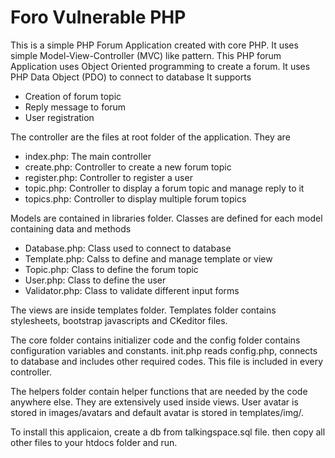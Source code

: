 # Foro Vulnerable PHP

This is a simple PHP Forum Application created with core PHP. It uses simple Model-View-Controller (MVC) like pattern. This PHP forum Application uses Object Oriented programming to create a forum. It uses PHP Data Object (PDO) to connect to database It supports 

- Creation of forum topic
- Reply message to forum
- User registration

The controller are the files at root folder of the application. They are

- index.php: The main controller
- create.php: Controller to create a new forum topic
- register.php: Controller to register a user
- topic.php: Controller to display a forum topic and manage reply to it
- topics.php: Controller to display multiple forum topics

Models are contained in libraries folder. Classes are defined for each model containing data and methods

- Database.php: Class used to connect to database
- Template.php: Calss to define and manage template or view
- Topic.php: Class to define the forum topic
- User.php: Class to define the user
- Validator.php: Class to validate different input forms

The views are inside templates folder. Templates folder contains stylesheets, bootstrap javascripts and CKeditor files.

The core folder contains initializer code and the config folder contains configuration variables and constants. init.php reads config.php, connects to database and includes other required codes. This file is included in every controller.

The helpers folder contain helper functions that are needed by the code anywhere else. They are extensively used inside views. User avatar is stored in images/avatars and default avatar is stored in templates/img/.

To install this applicaion, create a db from talkingspace.sql file. then copy all other files to your htdocs folder and run.
